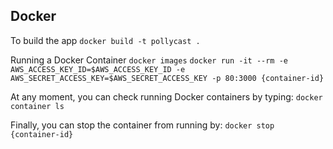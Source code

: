 

## Docker
To build the app
`docker build -t pollycast .`

Running a Docker Container
`docker images`
`docker run -it --rm -e AWS_ACCESS_KEY_ID=$AWS_ACCESS_KEY_ID -e AWS_SECRET_ACCESS_KEY=$AWS_SECRET_ACCESS_KEY -p 80:3000 {container-id}`

At any moment, you can check running Docker containers by typing:
`docker container ls`

Finally, you can stop the container from running by:
`docker stop {container-id}`
